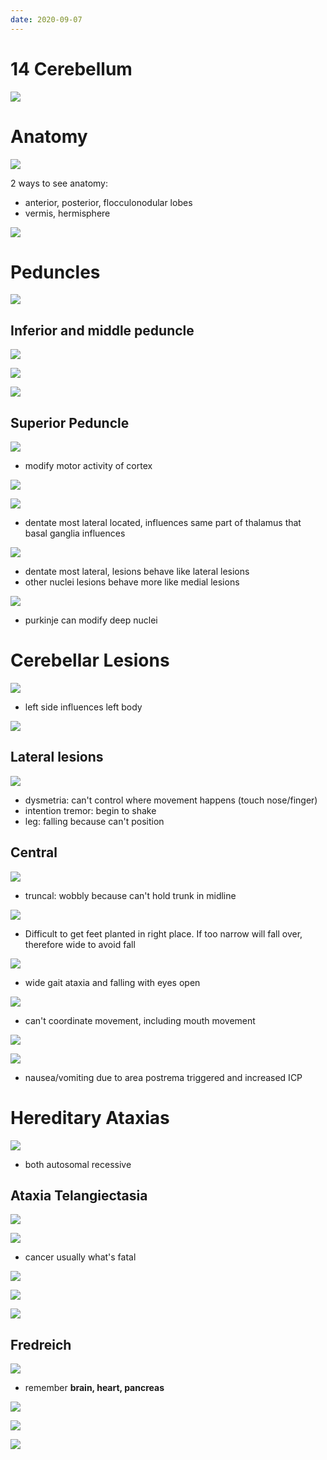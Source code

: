 ```yaml
---
date: 2020-09-07
---
```


# 14 Cerebellum

<!-- cerebellum overall functions.. -->

![](https://photos.thisispiggy.com/file/wikiFiles/X0FTih6.jpg)

# Anatomy

<!-- cerebellum different parts and blood supply.. -->

![](https://photos.thisispiggy.com/file/wikiFiles/a6ysK8U.jpg)

2 ways to see anatomy:

- anterior, posterior, flocculonodular lobes
- vermis, hermisphere

![](https://photos.thisispiggy.com/file/wikiFiles/ZC7TaN2.jpg)

# Peduncles

<!-- cerebellar peduncles locations.. -->

![](https://photos.thisispiggy.com/file/wikiFiles/nvP3imd.jpg)

## Inferior and middle peduncle

<!-- inferior and middle peduncles input, output, function.. -->

![](https://photos.thisispiggy.com/file/wikiFiles/50FTiv4.jpg)

![](https://photos.thisispiggy.com/file/wikiFiles/sA4pEzE.jpg)

<!-- 2 types of axons that enter cerebellum, from, synapse where.. -->

![](https://photos.thisispiggy.com/file/wikiFiles/wJijMEH.jpg)

## Superior Peduncle

<!-- superior peduncle from which cell, function.. -->

![](https://photos.thisispiggy.com/file/wikiFiles/1yP05W5.jpg)

- modify motor activity of cortex

<!-- purkinje cells function, neurotransmitters.. -->

![](https://photos.thisispiggy.com/file/wikiFiles/3bZ5T6G.jpg)

<!-- deep nuclei different nuclei, location, and functions.. -->

![](https://photos.thisispiggy.com/file/wikiFiles/0IQ9bZp.jpg)

- dentate most lateral located, influences same part of thalamus that basal ganglia influences

![](https://photos.thisispiggy.com/file/wikiFiles/Zt4pDzf.jpg)

- dentate most lateral, lesions behave like lateral lesions
- other nuclei lesions behave more like medial lesions

<!-- cerebellar pathway overview.. -->

![](https://photos.thisispiggy.com/file/wikiFiles/pL5TN1D.jpg)

- purkinje can modify deep nuclei

# Cerebellar Lesions

<!-- cerebellum in general control which side of body, why.. -->

![](https://photos.thisispiggy.com/file/wikiFiles/TA5H8Fn.jpg)

- left side influences left body

<!-- lateral vs midline lesions location in cerebellum and affect what part of body.. -->

![](https://photos.thisispiggy.com/file/wikiFiles/EbwEBjk.jpg)

## Lateral lesions

<!-- lateral lesions affect what, symptoms.. -->

![](https://photos.thisispiggy.com/file/wikiFiles/aHSrXNV.jpg)

- dysmetria: can't control where movement happens (touch nose/finger)
- intention tremor: begin to shake
- leg: falling because can't position

## Central

<!-- central lesions affect what. Symptoms.. -->

![](https://photos.thisispiggy.com/file/wikiFiles/4KatcPP.jpg)

- truncal: wobbly because can't hold trunk in midline

<!-- what is cerebellar ataxia. Why it happens.. -->

![](https://photos.thisispiggy.com/file/wikiFiles/NRYvWcH.jpg)

- Difficult to get feet planted in right place. If too narrow will fall over, therefore wide to avoid fall

<!-- cerebellar ataxia and romberg test.. -->

![](https://photos.thisispiggy.com/file/wikiFiles/cQDXoM0.jpg)

<!-- cerebellar lesions symptoms.. -->

- wide gait ataxia and falling with eyes open

![](https://photos.thisispiggy.com/file/wikiFiles/YL7yi0m.jpg)

- can't coordinate movement, including mouth movement

![](https://photos.thisispiggy.com/file/wikiFiles/mduyZ9n.jpg)

![](https://photos.thisispiggy.com/file/wikiFiles/jo6Ccwp.jpg)

- nausea/vomiting due to area postrema triggered and increased ICP

# Hereditary Ataxias

<!-- hereditary ataxia inheritance and 2 important ones.. -->

![](https://photos.thisispiggy.com/file/wikiFiles/v9XAdsr.jpg)

- both autosomal recessive

## Ataxia Telangiectasia

<!-- ataxia telangiectasia which part of brain is damaged, symptoms, high risk for.. -->

![](https://photos.thisispiggy.com/file/wikiFiles/Aeo2lT6.jpg)

![](https://photos.thisispiggy.com/file/wikiFiles/0wDhMyJ.jpg)

- cancer usually what's fatal

<!-- ataxia telangiectasia mutation, pathogenesis.. -->

![](https://photos.thisispiggy.com/file/wikiFiles/7dMbwJG.jpg)

![](https://photos.thisispiggy.com/file/wikiFiles/Y5jgFdt.jpg)

<!-- ataxia telangiectasia labs.. -->

![](https://photos.thisispiggy.com/file/wikiFiles/wLnrH8A.jpg)

## Fredreich

<!-- friedreich's ataxia mutation, protein, chromosome, result.. -->

![](https://photos.thisispiggy.com/file/wikiFiles/V397fER.jpg)

- remember **brain, heart, pancreas**

<!-- freidreich's ataxia which part of CNS is damaged, symptoms.. -->

![](https://photos.thisispiggy.com/file/wikiFiles/Vg00MCb.jpg)

![](https://photos.thisispiggy.com/file/wikiFiles/aevug8h.jpg)

![](https://photos.thisispiggy.com/file/wikiFiles/GHJN5Nc.jpg)
